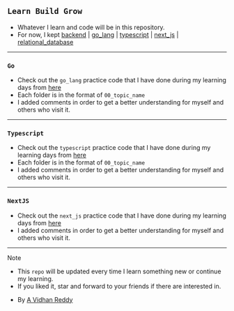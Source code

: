 ## `Learn Build Grow`

- Whatever I learn and code will be in this repository.
- For now, I kept [backend](https://github.com/AVidhanR/LearnBuildGrow/tree/main/backend) | [go_lang](https://github.com/AVidhanR/LearnBuildGrow/tree/main/go_lang) | [typescript](https://github.com/AVidhanR/LearnBuildGrow/tree/main/typescript) | [next_js](https://github.com/AVidhanR/LearnBuildGrow/tree/main/next_js) | [relational_database](https://github.com/AVidhanR/LearnBuildGrow/tree/main/relational_database)

---

### `Go`

- Check out the `go_lang` practice code that I have done during my learning days from [here](https://github.com/AVidhanR/LearnBuildGrow/tree/main/go_lang)
- Each folder is in the format of `00_topic_name`
- I added comments in order to get a better understanding for myself and others who visit it.

---

### `Typescript`

- Check out the `typescript` practice code that I have done during my learning days from [here](https://github.com/AVidhanR/LearnBuildGrow/tree/main/typescript)
- Each folder is in the format of `00_topic_name`
- I added comments in order to get a better understanding for myself and others who visit it.

---

### `NextJS`

- Check out the `next_js` practice code that I have done during my learning days from [here](https://github.com/AVidhanR/LearnBuildGrow/tree/main/next_js)
- I added comments in order to get a better understanding for myself and others who visit it.

---

> [!NOTE]
> - This `repo` will be updated every time I learn something new or continue my learning.
> - If you liked it, star and forward to your friends if there are interested in.

- By [A Vidhan Reddy](https://linkedin.com/in/AVidhanR)
